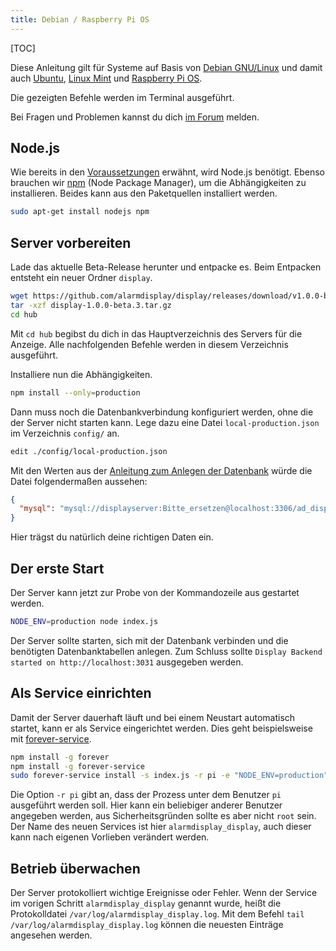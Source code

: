 ```yaml
---
title: Debian / Raspberry Pi OS
---
```

[TOC]

Diese Anleitung gilt für Systeme auf Basis von [Debian GNU/Linux](https://www.debian.org/) und damit auch [Ubuntu](https://ubuntu.com/), [Linux Mint](https://linuxmint.com/) und [Raspberry Pi OS](https://www.raspberrypi.org/downloads/raspberry-pi-os/).

Die gezeigten Befehle werden im Terminal ausgeführt.

Bei Fragen und Problemen kannst du dich [im Forum](https://community.alarmdisplay.org/c/support/5) melden.

## Node.js
Wie bereits in den [Voraussetzungen](../../Voraussetzungen#page_Node.js) erwähnt, wird Node.js benötigt.
Ebenso brauchen wir [npm](https://www.npmjs.com/) (Node Package Manager), um die Abhängigkeiten zu installieren.
Beides kann aus den Paketquellen installiert werden.
```bash
sudo apt-get install nodejs npm
```

## Server vorbereiten
Lade das aktuelle Beta-Release herunter und entpacke es.
Beim Entpacken entsteht ein neuer Ordner `display`.

```bash
wget https://github.com/alarmdisplay/display/releases/download/v1.0.0-beta.3/display-1.0.0-beta.3.tar.gz
tar -xzf display-1.0.0-beta.3.tar.gz
cd hub
```

Mit `cd hub` begibst du dich in das Hauptverzeichnis des Servers für die Anzeige.
Alle nachfolgenden Befehle werden in diesem Verzeichnis ausgeführt.

Installiere nun die Abhängigkeiten.
```bash
npm install --only=production
```

Dann muss noch die Datenbankverbindung konfiguriert werden, ohne die der Server nicht starten kann.
Lege dazu eine Datei `local-production.json` im Verzeichnis `config/` an.
```bash
edit ./config/local-production.json
```

Mit den Werten aus der [Anleitung zum Anlegen der Datenbank](Allgemein#page_Datenbank) würde die Datei folgendermaßen aussehen:
```json
{
  "mysql": "mysql://displayserver:Bitte_ersetzen@localhost:3306/ad_display"
}
```

Hier trägst du natürlich deine richtigen Daten ein.

## Der erste Start
Der Server kann jetzt zur Probe von der Kommandozeile aus gestartet werden.
```bash
NODE_ENV=production node index.js
```
Der Server sollte starten, sich mit der Datenbank verbinden und die benötigten Datenbanktabellen anlegen.
Zum Schluss sollte `Display Backend started on http://localhost:3031` ausgegeben werden.

## Als Service einrichten
Damit der Server dauerhaft läuft und bei einem Neustart automatisch startet, kann er als Service eingerichtet werden.
Dies geht beispielsweise mit [forever-service](https://github.com/zapty/forever-service).
```bash
npm install -g forever
npm install -g forever-service
sudo forever-service install -s index.js -r pi -e "NODE_ENV=production" alarmdisplay_display
```
Die Option `-r pi` gibt an, dass der Prozess unter dem Benutzer `pi` ausgeführt werden soll.
Hier kann ein beliebiger anderer Benutzer angegeben werden, aus Sicherheitsgründen sollte es aber nicht `root` sein.
Der Name des neuen Services ist hier `alarmdisplay_display`, auch dieser kann nach eigenen Vorlieben verändert werden.

## Betrieb überwachen
Der Server protokolliert wichtige Ereignisse oder Fehler.
Wenn der Service im vorigen Schritt `alarmdisplay_display` genannt wurde, heißt die Protokolldatei `/var/log/alarmdisplay_display.log`.
Mit dem Befehl `tail /var/log/alarmdisplay_display.log` können die neuesten Einträge angesehen werden.
